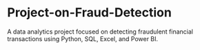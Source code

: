 # Project-on-Fraud-Detection
A data analytics project focused on detecting fraudulent financial transactions using Python, SQL, Excel, and Power BI.
